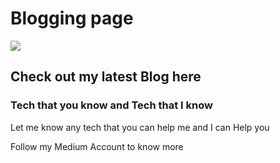 # Blogging page

<img src="https://aws.wideinfo.org/pagedesignweb.com/wp-content/uploads/2020/08/07073225/Tech-Blog-Preview.png">

## Check out my latest Blog here

### Tech that you know and Tech that I know

Let me know any tech that you can help me and I can Help you

Follow my Medium Account to know more

